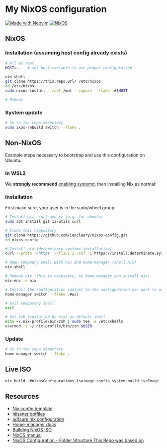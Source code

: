 # My NixOS configuration

[![Made with Neovim](https://img.shields.io/badge/Made%20with-Neovim-green&?style=flat&logo=neovim)](https://neovim.io)
[![NixOS](https://img.shields.io/badge/NixOS-23.11-blue?style=flat&logo=nixos&logoColor=white)](https://nixos.org)

## NixOS

### Installation (assuming host config already exists)

```bash
# All as root
HOST=...  # set host variable to use proper configuration

nix-shell
git clone https://this.repo.url/ /etc/nixos
cd /etc/nixos
sudo nixos-install --root /mnt --impure --flake .#$HOST

# Reboot
```

### System update

```bash
# Go to the repo directory
sudo ixos-rebuild switch --flake .
```

## Non-NixOS

Example steps necessary to bootstrap and use this configuration on Ubuntu.

### In WSL2

We **strongly recommend** [enabling systemd](https://ubuntu.com/blog/ubuntu-wsl-enable-systemd), then installing Nix as normal:

### Installation

First make sure, your user is in the sudo/wheel group.

```bash
# Install git, curl and xz (e.g. for ubuntu)
sudo apt install git xz-utils curl

# Clone this repository
git clone https://github.com/iancleary/nixos-config.git
cd nixos-config

# Install nix (determinate-systems installation)
curl --proto '=https' --tlsv1.2 -sSf -L https://install.determinate.systems/nix | sh -s -- install

# Open tempoary shell with nix and home-manager (shell.nix)
nix-shell

# Remove nix (this is necessary, so home-manager can install nix)
nix-env -e nix

# Install the configuration (adjust to the configuration you want to use )
home-manager switch --flake .#wsl

# Exit temporary shell
exit

# Set zsh (installed by nix) as default shell
echo ~/.nix-profile/bin/zsh | sudo tee -a /etc/shells
usermod -s ~/.nix-profile/bin/zsh $USER
```

### Update

```bash
# Go to the repo directory
home-manager switch --flake .
```

## Live ISO

```bash
nix build .#nixosConfigurations.isoimage.config.system.build.isoImage
```

## Resources

- [Nix config template](https://github.com/Misterio77/nix-starter-configs)
- [hlissner dotfiles](https://github.com/hlissner/dotfiles)
- [adfaure nix configuration](https://github.com/adfaure/nix_configuration)
- [Home-manager docs](https://nix-community.github.io/home-manager/index.html#ch-nix-flakes)
- [Building NixOS ISO](https://ash64.eu/2022/03/08/custom-nixos-isos/)
- [NixOS manual](https://nixos.org/manual/nix/stable)
- [NixOS Configuration - Folder Structure This Repo was based on](https://github.com/LongerHV/nixos-configuration/tree/3d9baf05bc1bc34e2b9137a475db123e84b7aec5)
